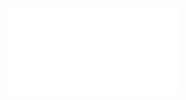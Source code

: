 <object data="/pdf/week_report/2024_1.17_2.6.pdf" type="application/pdf" width="100%" height="900px">
    <embed src="/pdf/week_report/2024_1.17_2.6.pdf"/>
</object>